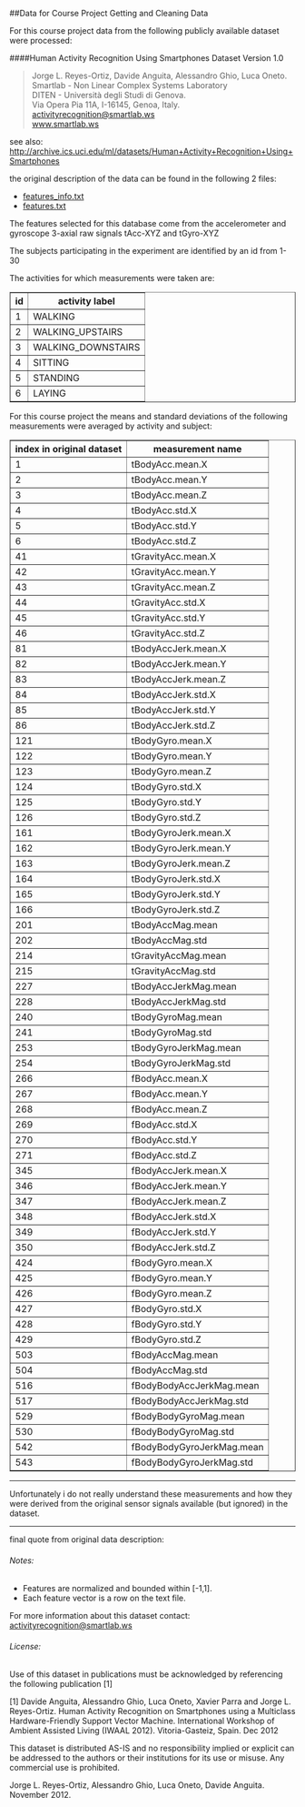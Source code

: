 ##Data for Course Project Getting and Cleaning Data

For this course project data from the following publicly available dataset were processed:


####Human Activity Recognition Using Smartphones Dataset Version 1.0


> Jorge L. Reyes-Ortiz, Davide Anguita, Alessandro Ghio, Luca Oneto.  
> Smartlab - Non Linear Complex Systems Laboratory  
> DITEN - Università degli Studi di Genova.  
> Via Opera Pia 11A, I-16145, Genoa, Italy.  
> activityrecognition@smartlab.ws  
> www.smartlab.ws  


see also: http://archive.ics.uci.edu/ml/datasets/Human+Activity+Recognition+Using+Smartphones

the original description of the data can be found in the following 2 files:

* [features_info.txt](features_info.txt)
* [features.txt](features.txt)


The features selected for this database come from the accelerometer and gyroscope 3-axial raw signals tAcc-XYZ and tGyro-XYZ

The subjects participating in the experiment are identified by an id from 1-30


The activities for which measurements were taken are:  

<table border=1>
  <tr><th>id</th><th>activity label</th></tr>
  <tr><td>1</td><td>WALKING</td></tr>
  <tr><td>2</td><td>WALKING_UPSTAIRS</td></tr>
  <tr><td>3</td><td>WALKING_DOWNSTAIRS</td></tr>
  <tr><td>4</td><td>SITTING</td></tr>
  <tr><td>5</td><td>STANDING</td></tr>
  <tr><td>6</td><td>LAYING</td></tr>
</table>
  
  

For this course project the means and standard deviations of the following measurements were averaged by activity and subject:

<table border="1">
  <tr>
    <th>index in original dataset</th>
    <th>measurement name</th>
  </tr>
  <tr>
    <td>1</td><td>tBodyAcc.mean.X</td>
  </tr>
  <tr>
    <td>2</td><td>tBodyAcc.mean.Y</td>
  </tr>
  <tr>
    <td>3</td><td>tBodyAcc.mean.Z</td>
  </tr>
  <tr>
    <td>4</td><td>tBodyAcc.std.X</td>
  </tr>
  <tr>
    <td>5</td><td>tBodyAcc.std.Y</td>
  </tr>
  <tr>
    <td>6</td><td>tBodyAcc.std.Z</td>
  </tr>
  <tr>
    <td>41</td><td>tGravityAcc.mean.X</td>
  </tr>
  <tr>
    <td>42</td><td>tGravityAcc.mean.Y</td>
  </tr>
  <tr>
    <td>43</td><td>tGravityAcc.mean.Z</td>
  </tr>
  <tr>
    <td>44</td><td>tGravityAcc.std.X</td>
  </tr>
  <tr>
    <td>45</td><td>tGravityAcc.std.Y</td>
  </tr>
  <tr>
    <td>46</td><td>tGravityAcc.std.Z</td>
  </tr>
  <tr>
    <td>81</td><td>tBodyAccJerk.mean.X</td>
  </tr>
  <tr>
    <td>82</td><td>tBodyAccJerk.mean.Y</td>
  </tr>
  <tr>
    <td>83</td><td>tBodyAccJerk.mean.Z</td>
  </tr>
  <tr>
    <td>84</td><td>tBodyAccJerk.std.X</td>
  </tr>
  <tr>
    <td>85</td><td>tBodyAccJerk.std.Y</td>
  </tr>
  <tr>
    <td>86</td><td>tBodyAccJerk.std.Z</td>
  </tr>
  <tr>
    <td>121</td><td>tBodyGyro.mean.X</td>
  </tr>
  <tr>
    <td>122</td><td>tBodyGyro.mean.Y</td>
  </tr>
  <tr>
    <td>123</td><td>tBodyGyro.mean.Z</td>
  </tr>
  <tr>
    <td>124</td><td>tBodyGyro.std.X</td>
  </tr>
  <tr>
    <td>125</td><td>tBodyGyro.std.Y</td>
  </tr>
  <tr>
    <td>126</td><td>tBodyGyro.std.Z</td>
  </tr>
  <tr>
    <td>161</td><td>tBodyGyroJerk.mean.X</td>
  </tr>
  <tr>
    <td>162</td><td>tBodyGyroJerk.mean.Y</td>
  </tr>
  <tr>
    <td>163</td><td>tBodyGyroJerk.mean.Z</td>
  </tr>
  <tr>
    <td>164</td><td>tBodyGyroJerk.std.X</td>
  </tr>
  <tr>
    <td>165</td><td>tBodyGyroJerk.std.Y</td>
  </tr>
  <tr>
    <td>166</td><td>tBodyGyroJerk.std.Z</td>
  </tr>
  <tr>
    <td>201</td><td>tBodyAccMag.mean</td>
  </tr>
  <tr>
    <td>202</td><td>tBodyAccMag.std</td>
  </tr>
  <tr>
    <td>214</td><td>tGravityAccMag.mean</td>
  </tr>
  <tr>
    <td>215</td><td>tGravityAccMag.std</td>
  </tr>
  <tr>
    <td>227</td><td>tBodyAccJerkMag.mean</td>
  </tr>
  <tr>
    <td>228</td><td>tBodyAccJerkMag.std</td>
  </tr>
  <tr>
    <td>240</td><td>tBodyGyroMag.mean</td>
  </tr>
  <tr>
    <td>241</td><td>tBodyGyroMag.std</td>
  </tr>
  <tr>
    <td>253</td><td>tBodyGyroJerkMag.mean</td>
  </tr>
  <tr>
    <td>254</td><td>tBodyGyroJerkMag.std</td>
  </tr>
  <tr>
    <td>266</td><td>fBodyAcc.mean.X</td>
  </tr>
  <tr>
    <td>267</td><td>fBodyAcc.mean.Y</td>
  </tr>
  <tr>
    <td>268</td><td>fBodyAcc.mean.Z</td>
  </tr>
  <tr>
    <td>269</td><td>fBodyAcc.std.X</td>
  </tr>
  <tr>
    <td>270</td><td>fBodyAcc.std.Y</td>
  </tr>
  <tr>
    <td>271</td><td>fBodyAcc.std.Z</td>
  </tr>
  <tr>
    <td>345</td><td>fBodyAccJerk.mean.X</td>
  </tr>
  <tr>
    <td>346</td><td>fBodyAccJerk.mean.Y</td>
  </tr>
  <tr>
    <td>347</td><td>fBodyAccJerk.mean.Z</td>
  </tr>
  <tr>
    <td>348</td><td>fBodyAccJerk.std.X</td>
  </tr>
  <tr>
    <td>349</td><td>fBodyAccJerk.std.Y</td>
  </tr>
  <tr>
    <td>350</td><td>fBodyAccJerk.std.Z</td>
  </tr>
  <tr>
    <td>424</td><td>fBodyGyro.mean.X</td>
  </tr>
  <tr>
    <td>425</td><td>fBodyGyro.mean.Y</td>
  </tr>
  <tr>
    <td>426</td><td>fBodyGyro.mean.Z</td>
  </tr>
  <tr>
    <td>427</td><td>fBodyGyro.std.X</td>
  </tr>
  <tr>
    <td>428</td><td>fBodyGyro.std.Y</td>
  </tr>
  <tr>
    <td>429</td><td>fBodyGyro.std.Z</td>
  </tr>
  <tr>
    <td>503</td><td>fBodyAccMag.mean</td>
  </tr>
  <tr>
    <td>504</td><td>fBodyAccMag.std</td>
  </tr>
  <tr>
    <td>516</td><td>fBodyBodyAccJerkMag.mean</td>
  </tr>
  <tr>
    <td>517</td><td>fBodyBodyAccJerkMag.std</td>
  </tr>
  <tr>
    <td>529</td><td>fBodyBodyGyroMag.mean</td>
  </tr>
  <tr>
    <td>530</td><td>fBodyBodyGyroMag.std</td>
  </tr>
  <tr>
    <td>542</td><td>fBodyBodyGyroJerkMag.mean</td>
  </tr>
  <tr>
    <td>543</td><td>fBodyBodyGyroJerkMag.std</td>
  </tr>
</table>

----
  
Unfortunately i do not really understand these measurements and how they were derived from the original sensor signals available (but ignored) in the dataset.
  
----  

final quote from original data description:
  
###### Notes:  
- Features are normalized and bounded within [-1,1].
- Each feature vector is a row on the text file.
  
For more information about this dataset contact: activityrecognition@smartlab.ws
  
###### License:  
Use of this dataset in publications must be acknowledged by referencing the following publication [1] 
  
[1] Davide Anguita, Alessandro Ghio, Luca Oneto, Xavier Parra and Jorge L. Reyes-Ortiz. Human Activity Recognition on Smartphones using a Multiclass Hardware-Friendly Support Vector Machine. International Workshop of Ambient Assisted Living (IWAAL 2012). Vitoria-Gasteiz, Spain. Dec 2012
  
This dataset is distributed AS-IS and no responsibility implied or explicit can be addressed to the authors or their institutions for its use or misuse. Any commercial use is prohibited.
  
Jorge L. Reyes-Ortiz, Alessandro Ghio, Luca Oneto, Davide Anguita. November 2012.
  